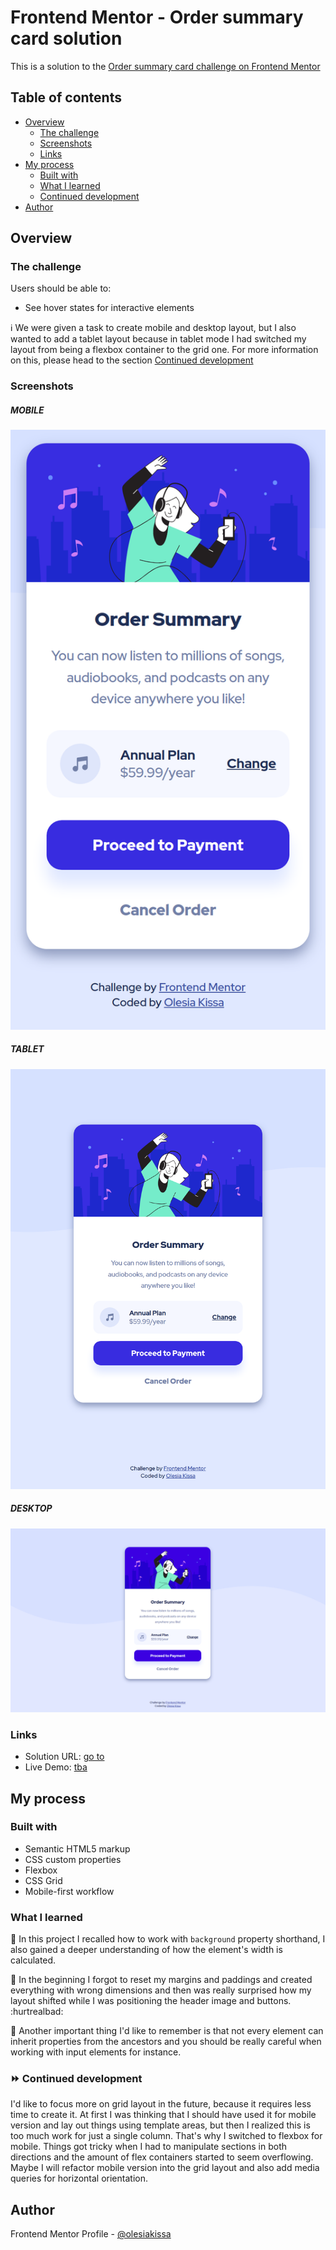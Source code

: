 # Frontend Mentor - Order summary card solution

This is a solution to the [Order summary card challenge on Frontend Mentor](https://www.frontendmentor.io/challenges/order-summary-component-QlPmajDUj)

## Table of contents

- [Overview](#overview)
  - [The challenge](#the-challenge)
  - [Screenshots](#screenshots)
  - [Links](#links)
- [My process](#my-process)
  - [Built with](#built-with)
  - [What I learned](#what-i-learned)
  - [Continued development](#continued-development)
- [Author](#author)


## Overview

### The challenge

Users should be able to:

- See hover states for interactive elements

:information_source: We were given a task to create mobile and desktop layout, but I also wanted to add a tablet layout 
because in tablet mode I had switched my layout from being a flexbox container to the grid one. 
For more information on this, please head to the section [Continued development](#continued-development)

### Screenshots

##### MOBILE

![](order-summary-component/images/card-mobile.png)

##### TABLET

![](order-summary-component/images/card-tablet.png)

##### DESKTOP

![](order-summary-component/images/card-desktop.png)


### Links

- Solution URL: [go to](https://git.io/J1Czb)
- Live Demo: [tba](tba) 

## My process

### Built with

- Semantic HTML5 markup
- CSS custom properties
- Flexbox
- CSS Grid
- Mobile-first workflow

### What I learned

:small_orange_diamond: In this project I recalled how to work with `background` property shorthand, I also gained a deeper understanding
of how the element's width is calculated. 

:small_orange_diamond: In the beginning I forgot to reset my margins and paddings and created everything
with wrong dimensions and then was really surprised how my layout shifted while I was positioning the header image and buttons. :hurtrealbad:

:small_orange_diamond: Another important thing I'd like to remember is that not every element can inherit properties from the ancestors and 
you should be really careful when working with input elements for instance.

### :fast_forward: Continued development

I'd like to focus more on grid layout in the future, because it requires less time to create it. 
At first I was thinking that I should have used it for mobile version and lay out things using template areas, but then
I realized this is too much work for just a single column. That's why I switched to flexbox for mobile.
Things got tricky when I had to manipulate sections in both directions and the amount of flex containers
started to seem overflowing. Maybe I will refactor mobile version into the grid layout and also add media queries
for horizontal orientation.

## Author

Frontend Mentor Profile - [@olesiakissa](https://www.frontendmentor.io/profile/olesiakissa)
